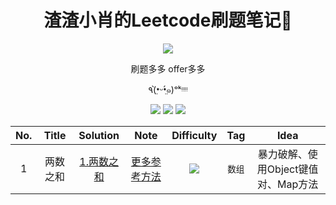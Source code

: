 <h1 align="center">渣渣小肖的Leetcode刷题笔记📒</h1>
<div align="center">
    <img src="https://i.loli.net/2019/12/31/o6R5X12KjeNgvwS.png">
    <p>刷题多多 offer多多</p>
    <p>٩(•̤̀ᵕ•̤́๑)ᵒᵏᵎᵎᵎᵎ</p>
  	<img src="https://img.shields.io/badge/-Easy-green">
 	  <img src="https://img.shields.io/badge/-Medium-orange">
    <img src="https://img.shields.io/badge/-Hard-red">
</div>



| No.  |  Title   |                 Solution                  |                         Note                          |                      Difficulty                      |  Tag   |                Idea                 |
| :--: | :------: | :---------------------------------------: | :---------------------------------------------------: | :--------------------------------------------------: | :----: | :---------------------------------: |
|  1   | 两数之和 | [1.两数之和](数据结构/数组/1.两数之和.js) | [更多参考方法](https://zhuanlan.zhihu.com/p/57566240) | <img src="https://img.shields.io/badge/-Easy-green"> | `数组` | 暴力破解、使用Object键值对、Map方法 |



